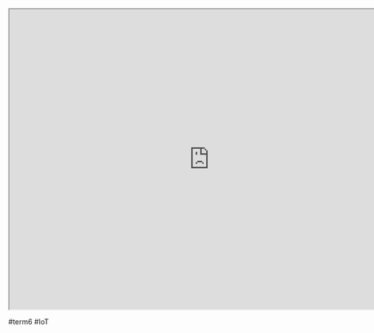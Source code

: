 
<iframe src="https://istd.sutd.edu.sg/undergraduate/courses/50012-networks" width="800" height="600">
</iframe>

#term6 
#IoT 